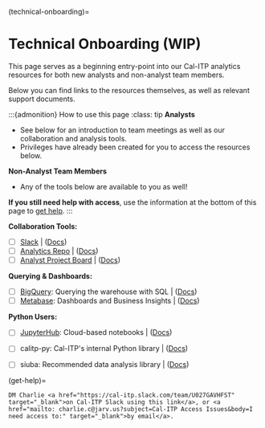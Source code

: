 (technical-onboarding)=
# Technical Onboarding (WIP)
This page serves as a beginning entry-point into our Cal-ITP analytics resources for both new analysts and non-analyst team members.

Below you can find links to the resources themselves, as well as relevant support documents.

:::{admonition} How to use this page
:class: tip
**Analysts**
* See below for an introduction to team meetings as well as our collaboration and analysis tools.
* Privileges have already been created for you to access the resources below.

**Non-Analyst Team Members**
* Any of the tools below are available to you as well!

**If you still need help with access**, use the information at the bottom of this page to [get help](get-help).
:::

**Collaboration Tools:**

- [ ]  [Slack](https://cal-itp.slack.com) | ([Docs](slack-intro))
- [ ]  [Analytics Repo](https://github.com/cal-itp/data-analyses) | ([Docs](analytics-repo))
- [ ]  [Analyst Project Board](https://github.com/cal-itp/data-infra/projects/6) | ([Docs](analytics-project-board))

**Querying & Dashboards:**

- [ ]  [BigQuery](https://console.cloud.google.com/bigquery/): Querying the warehouse with SQL | ([Docs](big-query))
- [ ]  [Metabase](https://dashboards.calitp.org/): Dashboards and Business Insights | ([Docs](metabase))

**Python Users:**

- [ ]  [JupyterHub](https://hubtest.k8s.calitp.jarv.us/): Cloud-based notebooks | ([Docs](jupyterhub))
- [ ]  calitp-py: Cal-ITP's internal Python library | ([Docs](calitp))
- [ ]  siuba: Recommended data analysis library | ([Docs](siuba))


(get-help)=
```{admonition} Still need access to a tool above?
DM Charlie <a href="https://cal-itp.slack.com/team/U027GAVHFST" target="_blank">on Cal-ITP Slack using this link</a>, or <a href="mailto: charlie.c@jarv.us?subject=Cal-ITP Access Issues&body=I need access to:" target="_blank">by email</a>.
```
